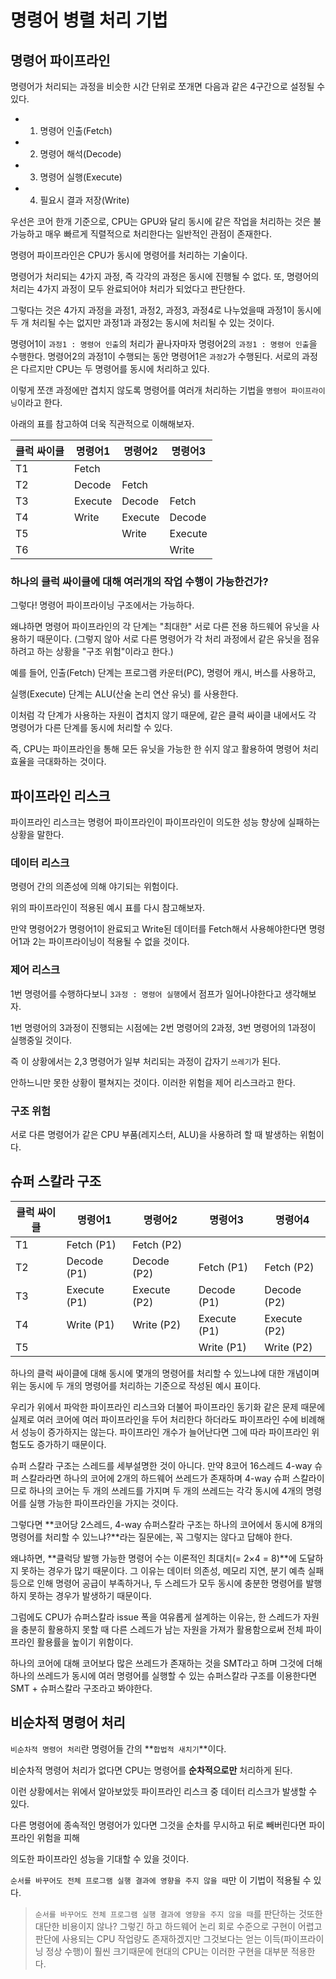 # 명령어 병렬 처리 기법

## 명령어 파이프라인
명령어가 처리되는 과정을 비슷한 시간 단위로 쪼개면 다음과 같은 4구간으로 설정될 수 있다.
- 1. 명령어 인출(Fetch)
- 2. 명령어 해석(Decode)
- 3. 명령어 실행(Execute)
- 4. 필요시 결과 저장(Write)

우선은 코어 한개 기준으로, CPU는 GPU와 달리 동시에 같은 작업을 처리하는 것은 불가능하고 매우 빠르게 직렬적으로 처리한다는 일반적인 관점이 존재한다.

명령어 파이프라인은 CPU가 동시에 명령어를 처리하는 기술이다.

명령어가 처리되는 4가지 과정, 즉 각각의 과정은 동시에 진행될 수 없다. 또, 명령어의 처리는 4가지 과정이 모두 완료되어야 처리가 되었다고 판단한다.

그렇다는 것은 4가지 과정을 과정1, 과정2, 과정3, 과정4로 나누었을때 과정1이 동시에 두 개 처리될 수는 없지만 과정1과 과정2는 동시에 처리될 수 있는 것이다.

명령어1이 `과정1 : 명령어 인출`의 처리가 끝나자마자 명령어2의 `과정1 : 명령어 인출`을 수행한다. 명령어2의 과정1이 수행되는 동안 명령어1은 `과정2`가 수행된다. 서로의 과정은 다르지만 CPU는 두 명령어를 동시에 처리하고 있다.

이렇게 쪼갠 과정에만 겹치지 않도록 명령어를 여러개 처리하는 기법을 `명령어 파이프라이닝`이라고 한다.

아래의 표를 참고하여 더욱 직관적으로 이해해보자.

| 클럭 싸이클 | 명령어1    | 명령어2    | 명령어3    |
| ------ | ------- | ------- | ------- |
| T1     | Fetch   |         |         |
| T2     | Decode  | Fetch   |         |
| T3     | Execute | Decode  | Fetch   |
| T4     | Write   | Execute | Decode  |
| T5     |         | Write   | Execute |
| T6     |         |         | Write   |

### 하나의 클럭 싸이클에 대해 여러개의 작업 수행이 가능한건가?

그렇다! 명령어 파이프라이닝 구조에서는 가능하다.

왜냐하면 명령어 파이프라인의 각 단계는 "최대한" 서로 다른 전용 하드웨어 유닛을 사용하기 때문이다.
(그렇지 않아 서로 다른 명령어가 각 처리 과정에서 같은 유닛을 점유하려고 하는 상황을 "구조 위험"이라고 한다.)

예를 들어, 인출(Fetch) 단계는 프로그램 카운터(PC), 명령어 캐시, 버스를 사용하고,

실행(Execute) 단계는 ALU(산술 논리 연산 유닛) 를 사용한다.

이처럼 각 단계가 사용하는 자원이 겹치지 않기 때문에,
같은 클럭 싸이클 내에서도 각 명령어가 다른 단계를 동시에 처리할 수 있다.

즉, CPU는 파이프라인을 통해 모든 유닛을 가능한 한 쉬지 않고 활용하여
명령어 처리 효율을 극대화하는 것이다.

## 파이프라인 리스크
파이프라인 리스크는 명령어 파이프라인이 파이프라인이 의도한 성능 향상에 실패하는 상황을 말한다.

### 데이터 리스크
명령어 간의 의존성에 의해 야기되는 위험이다.

위의 파이프라인이 적용된 예시 표를 다시 참고해보자.

만약 명령어2가 명령어1이 완료되고 Write된 데이터를 Fetch해서 사용해야한다면 명령어1과 2는 파이프라이닝이 적용될 수 없을 것이다.

### 제어 리스크
1번 명령어를 수행하다보니 `3과정 : 명령어 실행`에서 점프가 일어나야한다고 생각해보자.

1번 명령어의 3과정이 진행되는 시점에는 2번 명령어의 2과정, 3번 명령어의 1과정이 실행중일 것이다.

즉 이 상황에서는 2,3 명령어가 일부 처리되는 과정이 갑자기 `쓰레기`가 된다.

안하느니만 못한 상황이 펼쳐지는 것이다. 이러한 위험을 제어 리스크라고 한다.

### 구조 위험
서로 다른 명령어가 같은 CPU 부품(레지스터, ALU)을 사용하려 할 때 발생하는 위험이다.

## 슈퍼 스칼라 구조
| 클럭 싸이클 | 명령어1         | 명령어2         | 명령어3         | 명령어4         |
| ------ | ------------ | ------------ | ------------ | ------------ |
| T1     | Fetch (P1)   | Fetch (P2)   |              |              |
| T2     | Decode (P1)  | Decode (P2)  | Fetch (P1)   | Fetch (P2)   |
| T3     | Execute (P1) | Execute (P2) | Decode (P1)  | Decode (P2)  |
| T4     | Write (P1)   | Write (P2)   | Execute (P1) | Execute (P2) |
| T5     |              |              | Write (P1)   | Write (P2)   |

하나의 클럭 싸이클에 대해 동시에 몇개의 명령어를 처리할 수 있느냐에 대한 개념이며 위는 동시에 두 개의 명령어를 처리하는 기준으로 작성된 예시 표이다.

우리가 위에서 파악한 파이프라인 리스크와 더불어 파이프라인 동기화 같은 문제 때문에 실제로 여러 코어에 여러 파이프라인을 두어 처리한다 하더라도 파이프라인 수에 비례해서 성능이 증가하지는 않는다. 파이프라인 개수가 늘어난다면 그에 따라 파이프라인 위험도도 증가하기 때문이다.

슈퍼 스칼라 구조는 스레드를 세부설명한 것이 아니다. 만약 8코어 16스레드 4-way 슈퍼 스칼라라면 하나의 코어에 2개의 하드웨어 쓰레드가 존재하며 4-way 슈퍼 스칼라이므로 하나의 코어는 두 개의 쓰레드를 가지며 두 개의 쓰레드는 각각 동시에 4개의 명령어를 실행 가능한 파이프라인을 가지는 것이다.

그렇다면 **코어당 2스레드, 4-way 슈퍼스칼라 구조는 하나의 코어에서 동시에 8개의 명령어를 처리할 수 있느냐?**라는 질문에는,
꼭 그렇지는 않다고 답해야 한다.

왜냐하면, **클럭당 발행 가능한 명령어 수는 이론적인 최대치(= 2×4 = 8)**에 도달하지 못하는 경우가 많기 때문이다.
그 이유는 데이터 의존성, 메모리 지연, 분기 예측 실패 등으로 인해 명령어 공급이 부족하거나,
두 스레드가 모두 동시에 충분한 명령어를 발행하지 못하는 경우가 발생하기 때문이다.

그럼에도 CPU가 슈퍼스칼라 issue 폭을 여유롭게 설계하는 이유는,
한 스레드가 자원을 충분히 활용하지 못할 때 다른 스레드가 남는 자원을 가져가 활용함으로써
전체 파이프라인 활용률을 높이기 위함이다.

하나의 코어에 대해 코어보다 많은 쓰레드가 존재하는 것을 SMT라고 하며 그것에 더해 하나의 쓰레드가 동시에 여러 명령어를 실행할 수 있는 슈퍼스칼라 구조를 이용한다면 SMT + 슈퍼스칼라 구조라고 봐야한다.

## 비순차적 명령어 처리
`비순차적 명령어 처리`란 명령어들 간의 **`합법적 새치기`**이다.

비순차적 명령어 처리가 없다면 CPU는 명령어를 **순차적으로만** 처리하게 된다.

이런 상황에서는 위에서 알아보았듯 파이프라인 리스크 중 데이터 리스크가 발생할 수 있다.

다른 명령어에 종속적인 명령어가 있다면 그것을 순차를 무시하고 뒤로 빼버린다면 파이프라인 위험을 피해 

의도한 파이프라인 성능을 기대할 수 있을 것이다.

`순서를 바꾸어도 전체 프로그램 실행 결과에 영향을 주지 않을 때`만 이 기법이 적용될 수 있다.

> `순서를 바꾸어도 전체 프로그램 실행 결과에 영향을 주지 않을 때`를 판단하는 것또한 대단한 비용이지 않나?
> 그렇긴 하고 하드웨어 논리 회로 수준으로 구현이 어렵고 판단에 사용되는 CPU 작업량도 존재하겠지만 
> 그것보다는 얻는 이득(파이프라이닝 정상 수행)이 훨씬 크기때문에 현대의 CPU는 이러한 구현을 대부분 적용한다.

